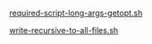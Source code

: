
[required-script-long-args-getopt.sh](https://github.com/rrhg/rrhg.github.io/blob/master/helper-scripts/required-script-long-args-getopt.sh)

[write-recursive-to-all-files.sh](https://github.com/rrhg/rrhg.github.io/blob/master/helper-scripts/write-recursive-to-all-files.sh)

